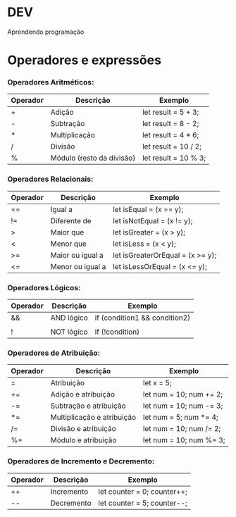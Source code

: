 # DEV
Aprendendo programação

# Operadores e expressões

### Operadores Aritméticos:

| Operador | Descrição | Exemplo |
| --- | --- | --- |
| + | Adição | let result = 5 + 3; |
| - | Subtração | let result = 8 - 2; |
| * | Multiplicação | let result = 4 * 6; |
| / | Divisão | let result = 10 / 2; |
| % | Módulo (resto da divisão) | let result = 10 % 3; |

### Operadores Relacionais:

| Operador | Descrição | Exemplo |
| --- | --- | --- |
| == | Igual a | let isEqual = (x == y); |
| != | Diferente de | let isNotEqual = (x != y); |
| > | Maior que | let isGreater = (x > y); |
| < | Menor que | let isLess = (x < y); |
| >= | Maior ou igual a | let isGreaterOrEqual = (x >= y); |
| <= | Menor ou igual a | let isLessOrEqual = (x <= y); |

### Operadores Lógicos:

| Operador | Descrição | Exemplo |
| --- | --- | --- |
| && | AND lógico | if (condition1 && condition2) |
| || | OR lógico | if (condition1 || condition2) |
| ! | NOT lógico | if (!condition) |

### Operadores de Atribuição:

| Operador | Descrição | Exemplo |
| --- | --- | --- |
| = | Atribuição | let x = 5; |
| += | Adição e atribuição | let num = 10; num += 2; |
| -= | Subtração e atribuição | let num = 10; num -= 3; |
| *= | Multiplicação e atribuição | let num = 5; num *= 4; |
| /= | Divisão e atribuição | let num = 10; num /= 2; |
| %= | Módulo e atribuição | let num = 10; num %= 3; |

### Operadores de Incremento e Decremento:

| Operador | Descrição | Exemplo |
| --- | --- | --- |
| ++ | Incremento | let counter = 0; counter++; |
| -- | Decremento | let counter = 5; counter--; |
